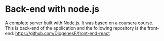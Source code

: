 # Back-end with node.js
A complete server built with Node.js.
It was based on a coursera course. This is back-end of the application and the following repository is the front-end:
https://github.com/DiogenesF/front-end-react
